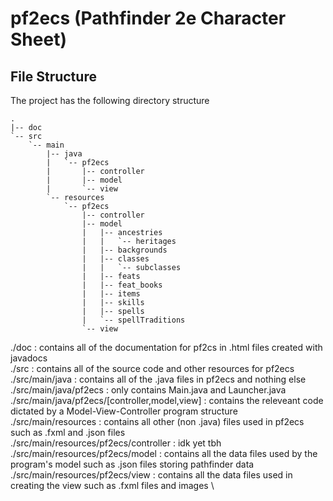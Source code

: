 # pf2ecs (Pathfinder 2e Character Sheet)

## File Structure

The project has the following directory structure
```
.
|-- doc
`-- src
    `-- main
        |-- java
        |   `-- pf2ecs
        |       |-- controller
        |       |-- model
        |       `-- view
        `-- resources
            `-- pf2ecs
                |-- controller
                |-- model
                |   |-- ancestries
                |   |   `-- heritages
                |   |-- backgrounds
                |   |-- classes
                |   |   `-- subclasses
                |   |-- feats
                |   |-- feat_books
                |   |-- items
                |   |-- skills
                |   |-- spells
                |   `-- spellTraditions
                `-- view
```
./doc : contains all of the documentation for pf2cs in .html files created with javadocs \
./src : contains all of the source code and other resources for pf2ecs \
./src/main/java : contains all of the .java files in pf2ecs and nothing else \
./src/main/java/pf2ecs : only contains Main.java and Launcher.java \
./src/main/java/pf2ecs/[controller,model,view] : contains the releveant code dictated by a Model-View-Controller program structure \
./src/main/resources : contains all other (non .java) files used in pf2ecs such as .fxml and .json files \
./src/main/resources/pf2ecs/controller : idk yet tbh \
./src/main/resources/pf2ecs/model : contains all the data files used by the program's model such as .json files storing pathfinder data \
./src/main/resources/pf2ecs/view : contains all the data files used in creating the view such as .fxml files and images \
